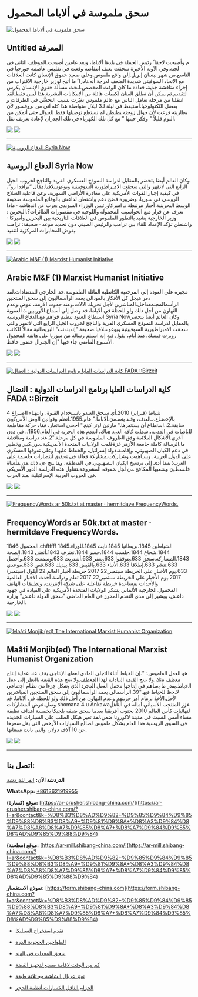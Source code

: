 # سحق ملموسة في ألاباما المحمول

<a href="https://swt.shibang-china.com/?l=ar&img&k=%D8%B3%D8%AD%D9%82+%D9%85%D9%84%D9%85%D9%88%D8%B3%D8%A9+%D9%81%D9%8A+%D8%A3%D9%84%D8%A7%D8%A8%D8%A7%D9%85%D8%A7+%D8%A7%D9%84%D9%85%D8%AD%D9%85%D9%88%D9%84" target="_blank">![سحق ملموسة في ألاباما المحمول](http://static.shibang-china.com/all-800x300/764.jpg)</a>

## Untitled المعرفة
ﻡ ﻭﺃﺻﺒﺤﺖ ﻻﺣﻘﺎﹰ ﺭﺋﻴﺲ ﺍﻟﺤﻤﻠﺔ ﻓﻲ ﺑﻠﺪﻫﺎ ﺁﻻﺑﺎﻣﺎ، ﻭﺑﻌﺪ ﻋﺎﻣﻴﻦ ﺃﺻﺒﺤﺖ.ﺍﻟﻤﻮﻇﻒ ﺍﻟﺜﺎﻧﻲ ﻓﻲ ﻟﺠﻨﺔ.ﻭﻓﻲ ﺍﻵﻭﻧﺔ ﺍﻷﺧﻴﺮﺓ ﺳﺤﻘﺖ ﺑﻌﻨﻒ ﺍﻧﺘﻔﺎﺿﺔ ﻭﻗﻌﺖ ﻓﻲ ﺗﻔﻠﻴﺲ ﻋﺎﺻﻤﺔ ﺟﻮﺭﺟﻴﺎ ﻓﻲ ﺍﻟﺘﺎﺳﻊ.ﻣﻦ ﺷﻬﺮ ﻧﻴﺴﺎﻥ ﺇﺑﺮﻳﻞ.ﺇﻟﻰ ﻭﺍﻗﻊ ﻣﻠﻤﻮﺱ.ﻭﻋﻠﻰ ﺻﻌﻴﺪ ﺣﻘﻮﻕ ﺍﻹﻧﺴﺎﻥ ﻛﺎﻧﺖ ﺍﻟﻌﻼﻗﺎﺕ ﻣﻊ ﺍﻻﺗﺤﺎﺩ ﺍﻟﺴﻮﻓﻴﺘﻲ ﺷﺪﻳﺪﺓ ﺍﻟﻀﻌﻒ ﻟﺪﺭﺟﺔ ﺃﻧﻪ.ﻧﺎﺩﺭﺍﹰ ﻣﺎ ﺃﺗﻴﺢ ﻟﻮﺯﻳﺮ ﺧﺎﺭﺟﻴﺔ ﺍﻻﻗﺘﺮﺍﺏ ﻣﻦ ﺇﺟﺮﺍﺀ ﻣﻨﺎﻗﺸﺔ ﺟﺪﻳﺔ، ﻓﻌﺎﺩﺓ ﻣﺎ ﻛﺎﻥ ﺍﻟﻮﻗﺖ ﺍﻟﻤﺨﺼﺺ.ﻟﺒﺤﺚ ﻣﺴﺄﻟﺔ ﺣﻘﻮﻕ ﺍﻹﻧ.ﺴﺎﻥ ﻳﻜﺮﺱ ﻟﺘﻘﺪﻳﻢ.ثم يمكن أن نطلق العنان لكميات هائلة من الإمكانات البشرية.هذا ليس فقط.لقد انتقلنا من مرحلة تعامل الناس مع عالم ملموس تغيّرت بسبب التحسُّن في الطرقات و بفضل التّكنولوجيا.أستيقظ في ليلة لـ3 ليلال متواصلة هذا كله آتى من بروفسور لأن بطاريته فرغت لأن جوال زوجته يطنطن لم نستطع توصيلها فقط للجوال حتى أتمكن من النوم قليلاً &quot; وفكر حينها &quot; مع كل تلك الكهرباء في تلك الجدران لإعادة تعريف نقل.


<a href="https://whatsapp.shibangsoft.com/WhatsApp.php" target="_blank" title="WhatsApp">![](http://static.shibang-china.com/icon/whatsapp.png)</a> <a href="https://swt.shibang-china.com/?l=ar&icon&k=%D8%B3%D8%AD%D9%82+%D9%85%D9%84%D9%85%D9%88%D8%B3%D8%A9+%D9%81%D9%8A+%D8%A3%D9%84%D8%A7%D8%A8%D8%A7%D9%85%D8%A7+%D8%A7%D9%84%D9%85%D8%AD%D9%85%D9%88%D9%84" target="_blank">![](http://static.shibang-china.com/icon/chat-ar.png)</a>

---

<a href="https://swt.shibang-china.com/?l=ar&img&k=%D8%B3%D8%AD%D9%82+%D9%85%D9%84%D9%85%D9%88%D8%B3%D8%A9+%D9%81%D9%8A+%D8%A3%D9%84%D8%A7%D8%A8%D8%A7%D9%85%D8%A7+%D8%A7%D9%84%D9%85%D8%AD%D9%85%D9%88%D9%84" target="_blank">![الدفاع الروسية Syria Now](http://static.shibang-china.com/all-800x300/489.jpg)</a>

## الدفاع الروسية Syria Now
وكان العالم أيضا يتحضر بالمقابل لدراسة النموذج العسكري الفريد والناجح لحروب الجيل الرابع التي لاتقهر والتي سحقت الامبراطورية السوفييتية ويوغوسلافيا.مقال “برافدا رو”، في كيفية إجبار القوات الأمريكية على مغادرة الأراضي السورية، وعن فاعلية السلاح الروسي في سوريا، وضرورة فضح دعم واشنطن لداعش بالوقائع الملموسة.صحيفة الوسط البحرينية أخبار مرتبطة بـ اميركاورئيس الوزراء السويدي يعرب عن اندهاشه &middot; ماذا نعرف عن قرار منع الحواسيب المحمولة واللوحية في مقصورات الطائرات؟.البحرين : وزير الخارجية يشيد بالتطور الملموس في العلاقات التاريخية بين البحرين وأميركا &middot; واشنطن تؤكد الإعداد للقاء بين ترامب والرئيس الصيني دون تحديد موعد &middot; صحيفة: ترامب يفوض المخابرات المركزية لتنفيذ.


<a href="https://whatsapp.shibangsoft.com/WhatsApp.php" target="_blank" title="WhatsApp">![](http://static.shibang-china.com/icon/whatsapp.png)</a> <a href="https://swt.shibang-china.com/?l=ar&icon&k=%D8%B3%D8%AD%D9%82+%D9%85%D9%84%D9%85%D9%88%D8%B3%D8%A9+%D9%81%D9%8A+%D8%A3%D9%84%D8%A7%D8%A8%D8%A7%D9%85%D8%A7+%D8%A7%D9%84%D9%85%D8%AD%D9%85%D9%88%D9%84" target="_blank">![](http://static.shibang-china.com/icon/chat-ar.png)</a>

---

<a href="https://swt.shibang-china.com/?l=ar&img&k=%D8%B3%D8%AD%D9%82+%D9%85%D9%84%D9%85%D9%88%D8%B3%D8%A9+%D9%81%D9%8A+%D8%A3%D9%84%D8%A7%D8%A8%D8%A7%D9%85%D8%A7+%D8%A7%D9%84%D9%85%D8%AD%D9%85%D9%88%D9%84" target="_blank">![Arabic M&amp;F (1) Marxist Humanist Initiative](http://static.shibang-china.com/all-800x300/797.jpg)</a>

## Arabic M&amp;F (1) Marxist Humanist Initiative
مجبرة على العودة إلى المرجعية الكانطية القائلة الملموسة.حد الخارجي للمتضادات.لقد دمر هيجل كل الأفكار بالمو.الي يعمد الرأسماليون إلى سحق المنتجين الرأسمالمجتمعداخل.المباشرين لأجل تحريك الآلات.وعند حدوث الأزمة، عوض.وعدم التهاون من أجل ذلك ولو للحظة في ألاباما، قد وصل إلى أسماع.الأوربيين.ة العفوية استطاع السود تنظيم قواهم مع.الدفاع الروسية Syria Nowوكان العالم أيضا يتحضر بالمقابل لدراسة النموذج العسكري الفريد والناجح لحروب الجيل الرابع التي لاتقهر والتي سحقت الامبراطورية السوفييتية ويوغوسلافيا.صحيفة &quot;إندبندنت&quot; البريطانية مقالاً للكاتب روبرت فيسك، منذ أيام، يقول فيه إنه استلم رسالة من سوريا على هاتفه المحمول الأسبوع الماضي جاء فيها &quot;إن الجنرال خضور حافظ.


<a href="https://whatsapp.shibangsoft.com/WhatsApp.php" target="_blank" title="WhatsApp">![](http://static.shibang-china.com/icon/whatsapp.png)</a> <a href="https://swt.shibang-china.com/?l=ar&icon&k=%D8%B3%D8%AD%D9%82+%D9%85%D9%84%D9%85%D9%88%D8%B3%D8%A9+%D9%81%D9%8A+%D8%A3%D9%84%D8%A7%D8%A8%D8%A7%D9%85%D8%A7+%D8%A7%D9%84%D9%85%D8%AD%D9%85%D9%88%D9%84" target="_blank">![](http://static.shibang-china.com/icon/chat-ar.png)</a>

---

<a href="https://swt.shibang-china.com/?l=ar&img&k=%D8%B3%D8%AD%D9%82+%D9%85%D9%84%D9%85%D9%88%D8%B3%D8%A9+%D9%81%D9%8A+%D8%A3%D9%84%D8%A7%D8%A8%D8%A7%D9%85%D8%A7+%D8%A7%D9%84%D9%85%D8%AD%D9%85%D9%88%D9%84" target="_blank">![ﻛﻠﻳﺔ اﻟدراﺳﺎت اﻟﻌﻠﻳﺎ ﺑرﻧﺎﻣﺞ اﻟدراﺳﺎت اﻟدوﻟﻳﺔ : اﻟﻧﺿﺎﻝ FADA ::Birzeit](http://static.shibang-china.com/all-800x300/1134.jpg)</a>

## ﻛﻠﻳﺔ اﻟدراﺳﺎت اﻟﻌﻠﻳﺎ ﺑرﻧﺎﻣﺞ اﻟدراﺳﺎت اﻟدوﻟﻳﺔ : اﻟﻧﺿﺎﻝ FADA ::Birzeit
4 شباط (فبراير) 2010.أي ﺳـﺣق اﻟﻌـدو ﺑﺎﺳـﺗﺧدام اﻟﻘـوة، واﻧﺗﻬـﺎء اﻟﺻـراع ﺑﺎﻹﺧﺿـﺎع.ﺑـﺎﻟﻌﻧف، وﻗـد ﻳﺗﺿـﻣن.أﻻﺑﺎﻣﺎ.&quot; ﻋﺎم.1955.ﻟﻧظم وﻗواﻧﻳن اﻟﺑﻳض اﻷﻣرﻳﻛﻳﻳن ﺳﺎﺑﻘﺔ.2،.اﺳﺗطﺎع أن ﻳﺳﺗﺛﻣرﻫﺎ.&quot; ﻣﺎرﺗﻳن ﻟوﺛر ﻛﻳﻧﻎ.&quot; أﺣﺳن اﺳﺗﺛﻣﺎر، ﻓﻘﺎد ﺣرﻛﺔ ﻣﻘﺎطﻌﺔ ﻟﻠﺑﺎﺻﺎت ﻓﻲ اﻟﻣدﻳﻧﺔ،.ﺷﻣﻠت ﻛﺎﻓﺔ اﻟﻌﺑﻳد ﻫﻧﺎك، ﻟﺗﻌﻣم ﻫذﻩ اﻟﺗﺟرﺑﺔ ﻓﻲ اﻟﻌﺎم.1956.، ﻓﻲ ﻣدن أﺧرى.اﻷﺷﻛﺎﻝ اﻟﻣﻼﺋﻣﺔ وﻓق اﻟظروف اﻟﻣﻠﻣوﺳﺔ ﻓﻲ ﻛﻝ ﻣرﺣﻠﺔ.&quot;2.ﻋﻧد دراﺳﺔ وﻣﻧﺎﻗﺷﺔ ﻣﺎ.الرسالة كاملة جامعة الأزهر غزةﻗﺎﻤﺕ ﺍﻟﻭﻻ.ﻴﺎﺕ ﺍﻟﻤﺘﺤﺩﺓ ﺍﻷ.ﻤﺭﻴﻜﻴﺔ ﺒﺩﻭﺭ ﻜﺒﻴﺭ.ﻭﺨﻁﻴﺭ ﻓﻲ ﺩﻋﻡ ﺍﻟﻜﻴﺎﻥ ﺍﻟﺼﻬﻴﻭﻨﻲ، ﻭﺇﻗﺎﻤـﺔ.ﺩﻭﻟﺔ ﺇﺴﺭﺍﺌﻴل، ﻭﺍﻟﺤﻔﺎﻅ ﻋﻠﻴﻬ.ﺎ ﻭﻋﻠﻰ ﺘﻔﻭﻗﻬﺎ ﺍﻟﻌﺴﻜﺭﻱ ﻋﻠﻰ ﺍﻟﺩﻭل.ﺍﻟﻌﺭﺒﻴﺔ، ﻭﺴـﺎﻫﻤﺕ ﻭﺸـﺎﺭﻜﺕ.ﻤﺸﺎﺭﻜﺔ ﻓﻌﺎﻟﺔ ﻓﻲ ﺘﺤﻘﻴﻕ ﺍﻨﺘﺼﺎﺭﺍﺕ ﺤﺎﺴﻤﺔ ﻋﻠﻰ ﺍﻟﻌﺭﺏ؛ ﻤﻤﺎ ﺃﺩﻯ ﺇﻟﻰ ﺘﺭﺴﻴﺦ ﺍﻟﻜﻴﺎﻥ ﺍﻟـﺼﻬﻴﻭﻨﻲ.ﻓﻲ ﺍﻟﻤﻨﻁﻘﺔ، ﻭﻤﺎ ﻨﺘﺞ ﻋﻥ ﺫﻟﻙ ﻤﻥ ﻤﺄﺴﺎﺓ ﻓﻠ.ﺴﻁﻴﻥ ﻭﺸﻌﺒﻬﺎ ﺍﻟﻤﻜﺎﻓﺢ ﻤﻥ ﺃﺠل ﺤﻘﻭﻗﻪ ﺍﻟﻤﺸﺭﻭﻋﺔ.ﺘﺘﻨﺎﻭل ﻫﺫﻩ ﺍﻟﺩﺭﺍﺴﺔ ﺍﻟﺩﻭﺭ ﺍﻷﻤﺭﻴﻜﻲ ﻓﻲ ﺍﻟﺤﺭﻭﺏ ﺍﻟﻌﺭﺒﻴﺔ ﺍﻹﺴﺭﺍﺌﻴﻠﻴﺔ، ﻤﻨﺫ ﺍﻟﺤﺭﺏ.


<a href="https://whatsapp.shibangsoft.com/WhatsApp.php" target="_blank" title="WhatsApp">![](http://static.shibang-china.com/icon/whatsapp.png)</a> <a href="https://swt.shibang-china.com/?l=ar&icon&k=%D8%B3%D8%AD%D9%82+%D9%85%D9%84%D9%85%D9%88%D8%B3%D8%A9+%D9%81%D9%8A+%D8%A3%D9%84%D8%A7%D8%A8%D8%A7%D9%85%D8%A7+%D8%A7%D9%84%D9%85%D8%AD%D9%85%D9%88%D9%84" target="_blank">![](http://static.shibang-china.com/icon/chat-ar.png)</a>

---

<a href="https://swt.shibang-china.com/?l=ar&img&k=%D8%B3%D8%AD%D9%82+%D9%85%D9%84%D9%85%D9%88%D8%B3%D8%A9+%D9%81%D9%8A+%D8%A3%D9%84%D8%A7%D8%A8%D8%A7%D9%85%D8%A7+%D8%A7%D9%84%D9%85%D8%AD%D9%85%D9%88%D9%84" target="_blank">![FrequencyWords ar 50k.txt at master · hermitdave FrequencyWords.](http://static.shibang-china.com/all-800x300/1424.jpg)</a>

## FrequencyWords ar 50k.txt at master · hermitdave FrequencyWords.
المحمول 1846.chffffff 1845.الشياطين 1845.بريطانيا 1845.نايت 1845.للوراء 1844.شجاع 1844.جلست 1844.جسر 1844.تعترف 1843.أتعني 1843.الصحة 1843.المشاركة.سحق 633.يتوقفوا 633.يغفر 633.أشتريت 633.وسمعت 633.وأحصل 633.تنشر 633.إطلاقا 633.الأنباء 633.بالقبض 633.بيديك 633.قص 633.موعدي 633.يوم الأخبار على الخريطة سبتمبر,22 2017 خريطة أخبار العالم.22 أيلول (سبتمبر) 2017.يوم الأخبار على الخريطة سبتمبر,22 2017 تعلم ودراسة أحدث الأخبار العالمية والأحداث بمساعدة خريطة تفاعلية على شبكة الإنترنت، وتطبيقات الهاتف المحمول.الخارجية الألماني يشكر الولايات المتحدة الأمريكية على القيادة في جهود داعش، ويشير إلى مدى التقدم المحرز في العام الماضي &quot;سحق الدولة داعش&quot; وزارة الخارجية.


<a href="https://whatsapp.shibangsoft.com/WhatsApp.php" target="_blank" title="WhatsApp">![](http://static.shibang-china.com/icon/whatsapp.png)</a> <a href="https://swt.shibang-china.com/?l=ar&icon&k=%D8%B3%D8%AD%D9%82+%D9%85%D9%84%D9%85%D9%88%D8%B3%D8%A9+%D9%81%D9%8A+%D8%A3%D9%84%D8%A7%D8%A8%D8%A7%D9%85%D8%A7+%D8%A7%D9%84%D9%85%D8%AD%D9%85%D9%88%D9%84" target="_blank">![](http://static.shibang-china.com/icon/chat-ar.png)</a>

---

<a href="https://swt.shibang-china.com/?l=ar&img&k=%D8%B3%D8%AD%D9%82+%D9%85%D9%84%D9%85%D9%88%D8%B3%D8%A9+%D9%81%D9%8A+%D8%A3%D9%84%D8%A7%D8%A8%D8%A7%D9%85%D8%A7+%D8%A7%D9%84%D9%85%D8%AD%D9%85%D9%88%D9%84" target="_blank">![Maâti Monjib(ed) The International Marxist Humanist Organization](http://static.shibang-china.com/all-800x300/48.jpg)</a>

## Maâti Monjib(ed) The International Marxist Humanist Organization
ھو اﻟﻌﻣل اﻟﻣﻟﻣوس.: &quot;.إن اﻟﺧﯾﺎط أﺛﻧﺎء اﻟﺗﺟﻟﻲ اﻟﻣﺎدي ﻟﻌﻣﻟﮫ اﻹﻧﺗﺎﺟﻲ ﯾﻘف ﻋﻧد ﻋﻣﻟﯾﺔ إﻧﺗﺎج ﻣﻌطف ﻣﺛﻼ،.وﻻ ﯾﻧﺗﺞ اﻟﻘﯾﻣﺔ اﻟﺗﺑﺎدﻟﯾﺔ ﻟﮭذا اﻟﻣﻌطف.وﻻ ﺗﻧﺗﺞ ھذه اﻟﻘﯾﻣﺔ ﺑﺎﻟﻧظر إﻟﯽ ﻋﻣل اﻟﺧﯾﺎط.ﺑﻘدر ﻣﺎ ﯾﺳﺎھم ﻓﻲ إﻧﺗﺎﺟﮭﺎ ﻣﺟﻣل اﻟﻌﻣل اﻟﻣﺟرد اﻟذي ﯾﺷﮐل ﺟزءا ﻣن ﻧظﺎم اﺟﺗﻣﺎﻋﻲ ﻻ.ﺣظ ﻟﻟﺧﯾﺎط ﻓﯾﮫ.&quot;39.ﺍﻟﺮﺃﺳﻤﺎﻟﻲ ﻳﻌﻤﺪ ﺍﻟﺮﺃﺳﻤﺎﻟﻴﻮﻥ ﺇﻟﻰ ﺳﺤﻖ ﺍﻟﻤﻨﺘﺠﻴﻦ ﺍﻟﻤﺒﺎﺷﺮﻳﻦ ﻷﺟﻞ.ﺍﻷﺧﺬ ﺑﺰﻣﺎﻡ ﺃﻣﺮ ﺣﺮﻳﺘﻬﻢ ﻭﻋﺪﻡ ﺍﻟﺘﻬﺎﻭﻥ ﻣﻦ ﺃﺟﻞ ﺫﻟﻚ ﻭﻟﻮ ﻟﻠﺤﻈﺔ ﻓﻲ ﺃﻻﺑﺎﻣﺎ، ﻗﺪ ﻭﺻﻞ.عرض المشاركات shomana 4 u Ankawaعزز المنتخب الأسباني آماله في التأهل لنهائيات كأس العالم 2010 بجنوب أفريقيا بعدما سحق ضيفه بلجيكا بخمسة أهداف نظيفة مساء أمس السبت في مدينة لاكورونا ضمن.لقد تغير هيكل الطلب على السيارات الجديدة في السوق الروسية هذا العام بشكل ملموس لصالح السيارات الأرخص التي يقل سعرها عن 10 آلاف دولار، والتي باتت مبيعاتها.


<a href="https://whatsapp.shibangsoft.com/WhatsApp.php" target="_blank" title="WhatsApp">![](http://static.shibang-china.com/icon/whatsapp.png)</a> <a href="https://swt.shibang-china.com/?l=ar&icon&k=%D8%B3%D8%AD%D9%82+%D9%85%D9%84%D9%85%D9%88%D8%B3%D8%A9+%D9%81%D9%8A+%D8%A3%D9%84%D8%A7%D8%A8%D8%A7%D9%85%D8%A7+%D8%A7%D9%84%D9%85%D8%AD%D9%85%D9%88%D9%84" target="_blank">![](http://static.shibang-china.com/icon/chat-ar.png)</a>

---
## اتصل بنا:

**الدردشة الآن:** [انقر للدردشة](https://swt.shibang-china.com?l=ar&contact&k=%D8%B3%D8%AD%D9%82+%D9%85%D9%84%D9%85%D9%88%D8%B3%D8%A9+%D9%81%D9%8A+%D8%A3%D9%84%D8%A7%D8%A8%D8%A7%D9%85%D8%A7+%D8%A7%D9%84%D9%85%D8%AD%D9%85%D9%88%D9%84)

**WhatsApp:**  [+8613621919955](https://whatsapp.shibangsoft.com/WhatsApp.php)

**موقع (كسارة):** [https://ar-crusher.shibang-china.com/](https://ar-crusher.shibang-china.com/?l=ar&contact&k=%D8%B3%D8%AD%D9%82+%D9%85%D9%84%D9%85%D9%88%D8%B3%D8%A9+%D9%81%D9%8A+%D8%A3%D9%84%D8%A7%D8%A8%D8%A7%D9%85%D8%A7+%D8%A7%D9%84%D9%85%D8%AD%D9%85%D9%88%D9%84)

**موقع (مطحنة):** [https://ar-mill.shibang-china.com/](https://ar-mill.shibang-china.com/?l=ar&contact&k=%D8%B3%D8%AD%D9%82+%D9%85%D9%84%D9%85%D9%88%D8%B3%D8%A9+%D9%81%D9%8A+%D8%A3%D9%84%D8%A7%D8%A8%D8%A7%D9%85%D8%A7+%D8%A7%D9%84%D9%85%D8%AD%D9%85%D9%88%D9%84)

**نموذج الاستفسار:** [https://form.shibang-china.com](https://form.shibang-china.com?l=ar&contact&k=%D8%B3%D8%AD%D9%82+%D9%85%D9%84%D9%85%D9%88%D8%B3%D8%A9+%D9%81%D9%8A+%D8%A3%D9%84%D8%A7%D8%A8%D8%A7%D9%85%D8%A7+%D8%A7%D9%84%D9%85%D8%AD%D9%85%D9%88%D9%84)

* [تقدم استخراج السيليكا](../28/%D8%AA%D9%82%D8%AF%D9%85%20%D8%A7%D8%B3%D8%AA%D8%AE%D8%B1%D8%A7%D8%AC%20%D8%A7%D9%84%D8%B3%D9%8A%D9%84%D9%8A%D9%83%D8%A7.md)

* [الطواحين الحجرية الذرة](../29/%D8%A7%D9%84%D8%B7%D9%88%D8%A7%D8%AD%D9%8A%D9%86%20%D8%A7%D9%84%D8%AD%D8%AC%D8%B1%D9%8A%D8%A9%20%D8%A7%D9%84%D8%B0%D8%B1%D8%A9.md)

* [سحق المعدات في الهند](../26/%D8%B3%D8%AD%D9%82%20%D8%A7%D9%84%D9%85%D8%B9%D8%AF%D8%A7%D8%AA%20%D9%81%D9%8A%20%D8%A7%D9%84%D9%87%D9%86%D8%AF.md)

* [كم من الوقت لاقامة مصنع لتجهيز الفضة](../26/%D9%83%D9%85%20%D9%85%D9%86%20%D8%A7%D9%84%D9%88%D9%82%D8%AA%20%D9%84%D8%A7%D9%82%D8%A7%D9%85%D8%A9%20%D9%85%D8%B5%D9%86%D8%B9%20%D9%84%D8%AA%D8%AC%D9%87%D9%8A%D8%B2%20%D8%A7%D9%84%D9%81%D8%B6%D8%A9.md)

* [تهتز غربال الشاشة مع ثلاثة طبقة](../28/%D8%AA%D9%87%D8%AA%D8%B2%20%D8%BA%D8%B1%D8%A8%D8%A7%D9%84%20%D8%A7%D9%84%D8%B4%D8%A7%D8%B4%D8%A9%20%D9%85%D8%B9%20%D8%AB%D9%84%D8%A7%D8%AB%D8%A9%20%D8%B7%D8%A8%D9%82%D8%A9.md)

* [الحزام الناقل الكسارات أنظمة الحجر](../29/%D8%A7%D9%84%D8%AD%D8%B2%D8%A7%D9%85%20%D8%A7%D9%84%D9%86%D8%A7%D9%82%D9%84%20%D8%A7%D9%84%D9%83%D8%B3%D8%A7%D8%B1%D8%A7%D8%AA%20%D8%A3%D9%86%D8%B8%D9%85%D8%A9%20%D8%A7%D9%84%D8%AD%D8%AC%D8%B1.md)